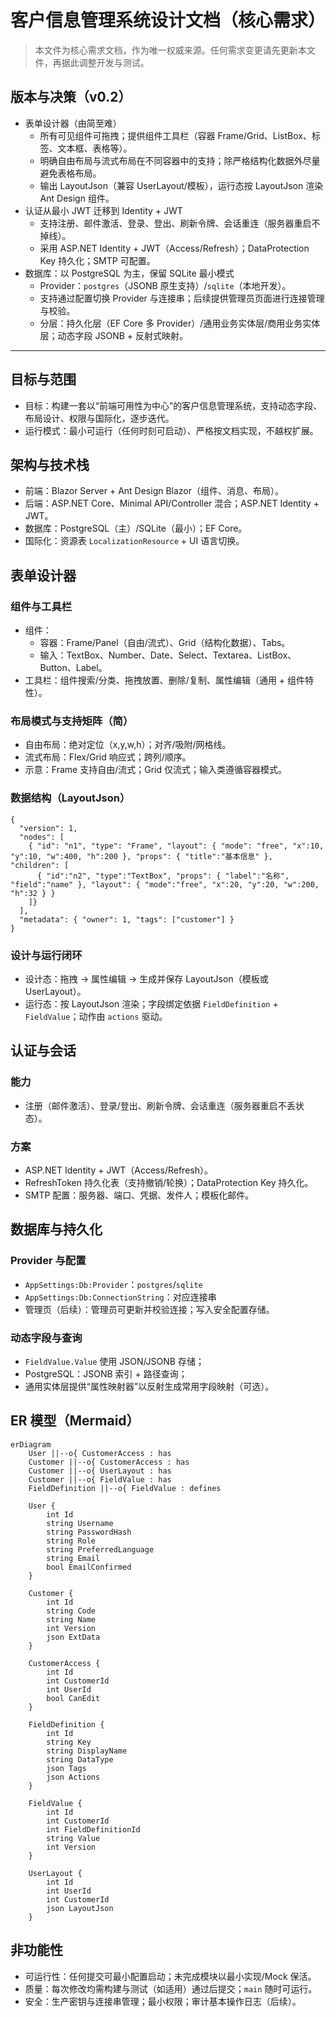 # 客户信息管理系统设计文档（核心需求）

> 本文件为核心需求文档，作为唯一权威来源。任何需求变更请先更新本文件，再据此调整开发与测试。

## 版本与决策（v0.2）

- 表单设计器（由简至难）
  - 所有可见组件可拖拽；提供组件工具栏（容器 Frame/Grid、ListBox、标签、文本框、表格等）。
  - 明确自由布局与流式布局在不同容器中的支持；除严格结构化数据外尽量避免表格布局。
  - 输出 LayoutJson（兼容 UserLayout/模板），运行态按 LayoutJson 渲染 Ant Design 组件。
- 认证从最小 JWT 迁移到 Identity + JWT
  - 支持注册、邮件激活、登录、登出、刷新令牌、会话重连（服务器重启不掉线）。
  - 采用 ASP.NET Identity + JWT（Access/Refresh）；DataProtection Key 持久化；SMTP 可配置。
- 数据库：以 PostgreSQL 为主，保留 SQLite 最小模式
  - Provider：`postgres`（JSONB 原生支持）/`sqlite`（本地开发）。
  - 支持通过配置切换 Provider 与连接串；后续提供管理员页面进行连接管理与校验。
  - 分层：持久化层（EF Core 多 Provider）/通用业务实体层/商用业务实体层；动态字段 JSONB + 反射式映射。

---

## 目标与范围

- 目标：构建一套以“前端可用性为中心”的客户信息管理系统，支持动态字段、布局设计、权限与国际化，逐步迭代。
- 运行模式：最小可运行（任何时刻可启动）、严格按文档实现，不越权扩展。

## 架构与技术栈

- 前端：Blazor Server + Ant Design Blazor（组件、消息、布局）。
- 后端：ASP.NET Core、Minimal API/Controller 混合；ASP.NET Identity + JWT。
- 数据库：PostgreSQL（主）/SQLite（最小）；EF Core。
- 国际化：资源表 `LocalizationResource` + UI 语言切换。

## 表单设计器

### 组件与工具栏
- 组件：
  - 容器：Frame/Panel（自由/流式）、Grid（结构化数据）、Tabs。
  - 输入：TextBox、Number、Date、Select、Textarea、ListBox、Button、Label。
- 工具栏：组件搜索/分类、拖拽放置、删除/复制、属性编辑（通用 + 组件特性）。

### 布局模式与支持矩阵（简）
- 自由布局：绝对定位（x,y,w,h）；对齐/吸附/网格线。
- 流式布局：Flex/Grid 响应式；跨列/顺序。
- 示意：Frame 支持自由/流式；Grid 仅流式；输入类遵循容器模式。

### 数据结构（LayoutJson）
```
{
  "version": 1,
  "nodes": [
    { "id": "n1", "type": "Frame", "layout": { "mode": "free", "x":10, "y":10, "w":400, "h":200 }, "props": { "title":"基本信息" }, "children": [
      { "id":"n2", "type":"TextBox", "props": { "label":"名称", "field":"name" }, "layout": { "mode":"free", "x":20, "y":20, "w":200, "h":32 } }
    ]}
  ],
  "metadata": { "owner": 1, "tags": ["customer"] }
}
```

### 设计与运行闭环
- 设计态：拖拽 → 属性编辑 → 生成并保存 LayoutJson（模板或 UserLayout）。
- 运行态：按 LayoutJson 渲染；字段绑定依据 `FieldDefinition` + `FieldValue`；动作由 `actions` 驱动。

## 认证与会话

### 能力
- 注册（邮件激活）、登录/登出、刷新令牌、会话重连（服务器重启不丢状态）。

### 方案
- ASP.NET Identity + JWT（Access/Refresh）。
- RefreshToken 持久化表（支持撤销/轮换）；DataProtection Key 持久化。
- SMTP 配置：服务器、端口、凭据、发件人；模板化邮件。

## 数据库与持久化

### Provider 与配置
- `AppSettings:Db:Provider`：`postgres`/`sqlite`
- `AppSettings:Db:ConnectionString`：对应连接串
- 管理页（后续）：管理员可更新并校验连接；写入安全配置存储。

### 动态字段与查询
- `FieldValue.Value` 使用 JSON/JSONB 存储；
- PostgreSQL：JSONB 索引 + 路径查询；
- 通用实体层提供“属性映射器”以反射生成常用字段映射（可选）。

## ER 模型（Mermaid）

```mermaid
erDiagram
    User ||--o{ CustomerAccess : has
    Customer ||--o{ CustomerAccess : has
    Customer ||--o{ UserLayout : has
    Customer ||--o{ FieldValue : has
    FieldDefinition ||--o{ FieldValue : defines

    User {
        int Id
        string Username
        string PasswordHash
        string Role
        string PreferredLanguage
        string Email
        bool EmailConfirmed
    }

    Customer {
        int Id
        string Code
        string Name
        int Version
        json ExtData
    }

    CustomerAccess {
        int Id
        int CustomerId
        int UserId
        bool CanEdit
    }

    FieldDefinition {
        int Id
        string Key
        string DisplayName
        string DataType
        json Tags
        json Actions
    }

    FieldValue {
        int Id
        int CustomerId
        int FieldDefinitionId
        string Value
        int Version
    }

    UserLayout {
        int Id
        int UserId
        int CustomerId
        json LayoutJson
    }
```

## 非功能性
- 可运行性：任何提交可最小配置启动；未完成模块以最小实现/Mock 保活。
- 质量：每次修改均需构建与测试（如适用）通过后提交；`main` 随时可运行。
- 安全：生产密钥与连接串管理；最小权限；审计基本操作日志（后续）。

